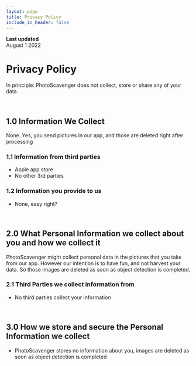 ```yaml
---
layout: page
title: Privacy Policy
include_in_header: false
---
```


**Last updated**  
August 1 2022

# Privacy Policy
In principle: PhotoScavenger does not collect, store or share any of your data. 

<br>

## 1.0 Information We Collect
None. Yes, you send pictures in our app, and those are deleted right after processing

### 1.1 Information from third parties
- Apple app store 
- No other 3rd parties

### 1.2 Information you provide to us 
- None, easy right?

<br>

## 2.0 What Personal Information we collect about you and how we collect it
PhotoScavenger might collect personal data in the pictures that you take from our app. However our intention is to have fun, and not harvest your data. So those images are deleted as soon as object detection is completed. 

### 2.1 Third Parties we collect information from
- No third parties collect your information
<br>

## 3.0 How we store and secure the Personal Information we collect
- PhotoScavenger stores no information about you, images are deleted as soon as object detection is completed

